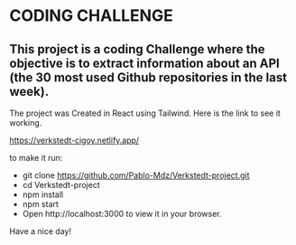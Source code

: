 # CODING CHALLENGE

## This project is a coding Challenge where the objective is to extract information about an API (the 30 most used Github repositories in the last week).

The project was Created in React using Tailwind. Here is the link to see it working.

https://verkstedt-cigoy.netlify.app/

to make it run:

-   git clone https://github.com/Pablo-Mdz/Verkstedt-project.git
-   cd Verkstedt-project
-   npm install
-   npm start
-   Open http://localhost:3000 to view it in your browser.

Have a nice day!
